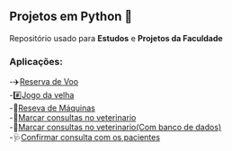 ## Projetos em Python 🐍
Repositório usado para **Estudos** e **Projetos da Faculdade**

### Aplicações:
-✈️[Reserva de Voo](https://github.com/YuriGarciaRibeiro/Projetos-Programacao-Python/tree/main/APS%20unidade%201) <br>
-#️⃣[Jogo da velha](https://github.com/YuriGarciaRibeiro/Projetos-Programacao-Python/tree/main/jogo%20da%20velha)<br>
-🚜[Reseva de Máquinas](https://github.com/YuriGarciaRibeiro/Projetos-Programacao-Python/tree/main/quest%C3%A3o%201%20prova%201%20unidade)<br>
-🐶[Marcar consultas no veterinario](https://github.com/YuriGarciaRibeiro/Projetos-Programacao-Python/tree/main/questao%202%20prova%201)<br>
-🐶[Marcar consultas no veterinario(Com banco de dados)](https://github.com/YuriGarciaRibeiro/PROJETOS-PYTHON/tree/main/questao%202%20prova%201%20(com%20banco%20de%20dados))<br>
-🩺[Confirmar consulta com os pacientes](https://github.com/YuriGarciaRibeiro/PROJETOS-PYTHON/tree/main/Confirmar%20consultas)
